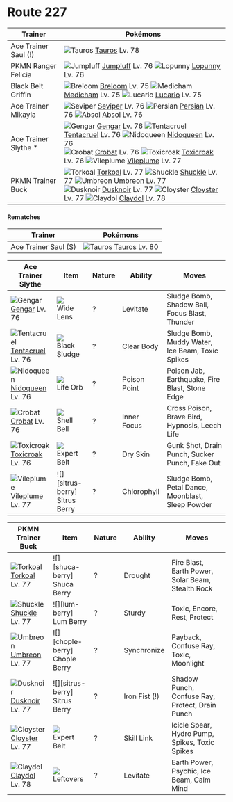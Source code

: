 # Route 227

Trainer              | Pokémons
---                  | ---
Ace Trainer Saul (!) | ![][128]  [Tauros] Lv. 78
PKMN Ranger Felicia  | ![][189]  [Jumpluff] Lv. 76  ![][428]  [Lopunny] Lv. 76
Black Belt Griffin   | ![][286]  [Breloom] Lv. 75  ![][308]  [Medicham] Lv. 75  ![][448]  [Lucario] Lv. 75
Ace Trainer Mikayla  | ![][336]  [Seviper] Lv. 76  ![][053]  [Persian] Lv. 76  ![][359]  [Absol] Lv. 76
Ace Trainer Slythe * | ![][094]  [Gengar] Lv. 76  ![][073]  [Tentacruel] Lv. 76  ![][031]  [Nidoqueen] Lv. 76 <br> ![][169]  [Crobat] Lv. 76  ![][454]  [Toxicroak] Lv. 76  ![][045]  [Vileplume] Lv. 77
PKMN Trainer Buck    | ![][324]  [Torkoal] Lv. 77  ![][213]  [Shuckle] Lv. 77  ![][197]  [Umbreon] Lv. 77 <br> ![][477]  [Dusknoir] Lv. 77  ![][091]  [Cloyster] Lv. 77  ![][344]  [Claydol] Lv. 78

#### Rematches

Trainer              | Pokémons
---                  | ---
Ace Trainer Saul (S) | ![][128]  [Tauros] Lv. 80

Ace Trainer Slythe  | Item         | Nature | Ability        | Moves
---                 | ---          | ---    | ---            | ---
![][094]<br> [Gengar] Lv. 76          | ![][wide-lens]<br> Wide Lens            | ?        | Levitate            | Sludge Bomb, Shadow Ball, Focus Blast, Thunder
![][073]<br> [Tentacruel] Lv. 76      | ![][black-sludge]<br> Black Sludge      | ?        | Clear Body          | Sludge Bomb, Muddy Water, Ice Beam, Toxic Spikes
![][031]<br> [Nidoqueen] Lv. 76       | ![][life-orb]<br> Life Orb              | ?        | Poison Point        | Poison Jab, Earthquake, Fire Blast, Stone Edge
![][169]<br> [Crobat] Lv. 76          | ![][shell-bell]<br> Shell Bell          | ?        | Inner Focus         | Cross Poison, Brave Bird, Hypnosis, Leech Life
![][454]<br> [Toxicroak] Lv. 76       | ![][expert-belt]<br> Expert Belt        | ?        | Dry Skin            | Gunk Shot, Drain Punch, Sucker Punch, Fake Out
![][045]<br> [Vileplume] Lv. 77       | ![][sitrus-berry]<br> Sitrus Berry      | ?        | Chlorophyll         | Sludge Bomb, Petal Dance, Moonblast, Sleep Powder

PKMN Trainer Buck | Item         | Nature  | Ability       | Moves
---               | ---          | ---     | ---           | ---
![][324]<br> [Torkoal] Lv. 77         | ![][shuca-berry]<br> Shuca Berry        | ?        | Drought             | Fire Blast, Earth Power, Solar Beam, Stealth Rock
![][213]<br> [Shuckle] Lv. 77         | ![][lum-berry]<br> Lum Berry            | ?        | Sturdy              | Toxic, Encore, Rest, Protect
![][197]<br> [Umbreon] Lv. 77         | ![][chople-berry]<br> Chople Berry      | ?        | Synchronize         | Payback, Confuse Ray, Toxic, Moonlight
![][477]<br> [Dusknoir] Lv. 77        | ![][sitrus-berry]<br> Sitrus Berry      | ?        | Iron Fist (!)       | Shadow Punch, Confuse Ray, Protect, Drain Punch
![][091]<br> [Cloyster] Lv. 77        | ![][expert-belt]<br> Expert Belt        | ?        | Skill Link          | Icicle Spear, Hydro Pump, Spikes, Toxic Spikes
![][344]<br> [Claydol] Lv. 78         | ![][leftovers]<br> Leftovers            | ?        | Levitate            | Earth Power, Psychic, Ice Beam, Calm Mind


[031]: https://raw.githubusercontent.com/PokeAPI/sprites/master/sprites/pokemon/31.png "Nidoqueen"
[045]: https://raw.githubusercontent.com/PokeAPI/sprites/master/sprites/pokemon/45.png "Vileplume"
[053]: https://raw.githubusercontent.com/PokeAPI/sprites/master/sprites/pokemon/53.png "Persian"
[073]: https://raw.githubusercontent.com/PokeAPI/sprites/master/sprites/pokemon/73.png "Tentacruel"
[091]: https://raw.githubusercontent.com/PokeAPI/sprites/master/sprites/pokemon/91.png "Cloyster"
[094]: https://raw.githubusercontent.com/PokeAPI/sprites/master/sprites/pokemon/94.png "Gengar"
[128]: https://raw.githubusercontent.com/PokeAPI/sprites/master/sprites/pokemon/128.png "Tauros"
[169]: https://raw.githubusercontent.com/PokeAPI/sprites/master/sprites/pokemon/169.png "Crobat"
[189]: https://raw.githubusercontent.com/PokeAPI/sprites/master/sprites/pokemon/189.png "Jumpluff"
[197]: https://raw.githubusercontent.com/PokeAPI/sprites/master/sprites/pokemon/197.png "Umbreon"
[213]: https://raw.githubusercontent.com/PokeAPI/sprites/master/sprites/pokemon/213.png "Shuckle"
[286]: https://raw.githubusercontent.com/PokeAPI/sprites/master/sprites/pokemon/286.png "Breloom"
[308]: https://raw.githubusercontent.com/PokeAPI/sprites/master/sprites/pokemon/308.png "Medicham"
[324]: https://raw.githubusercontent.com/PokeAPI/sprites/master/sprites/pokemon/324.png "Torkoal"
[336]: https://raw.githubusercontent.com/PokeAPI/sprites/master/sprites/pokemon/336.png "Seviper"
[344]: https://raw.githubusercontent.com/PokeAPI/sprites/master/sprites/pokemon/344.png "Claydol"
[359]: https://raw.githubusercontent.com/PokeAPI/sprites/master/sprites/pokemon/359.png "Absol"
[428]: https://raw.githubusercontent.com/PokeAPI/sprites/master/sprites/pokemon/428.png "Lopunny"
[448]: https://raw.githubusercontent.com/PokeAPI/sprites/master/sprites/pokemon/448.png "Lucario"
[454]: https://raw.githubusercontent.com/PokeAPI/sprites/master/sprites/pokemon/454.png "Toxicroak"
[477]: https://raw.githubusercontent.com/PokeAPI/sprites/master/sprites/pokemon/477.png "Dusknoir"
[Nidoqueen]: /pokemon_changes/031.md
[Vileplume]: /pokemon_changes/045.md
[Persian]: /pokemon_changes/053.md
[Tentacruel]: /pokemon_changes/073.md
[Cloyster]: /pokemon_changes/091.md
[Gengar]: /pokemon_changes/094.md
[Tauros]: /pokemon_changes/128.md
[Crobat]: /pokemon_changes/169.md
[Jumpluff]: /pokemon_changes/189.md
[Umbreon]: /pokemon_changes/197.md
[Shuckle]: /pokemon_changes/213.md
[Breloom]: /pokemon_changes/286.md
[Medicham]: /pokemon_changes/308.md
[Torkoal]: /pokemon_changes/324.md
[Seviper]: /pokemon_changes/336.md
[Claydol]: /pokemon_changes/344.md
[Absol]: /pokemon_changes/359.md
[Lopunny]: /pokemon_changes/428.md
[Lucario]: /pokemon_changes/448.md
[Toxicroak]: /pokemon_changes/454.md
[Dusknoir]: /pokemon_changes/477.md
[black-sludge]: https://raw.githubusercontent.com/PokeAPI/sprites/master/sprites/items/black-sludge.png
[expert-belt]: https://raw.githubusercontent.com/PokeAPI/sprites/master/sprites/items/expert-belt.png
[shell-bell]: https://raw.githubusercontent.com/PokeAPI/sprites/master/sprites/items/shell-bell.png
[wide-lens]: https://raw.githubusercontent.com/PokeAPI/sprites/master/sprites/items/wide-lens.png
[leftovers]: https://raw.githubusercontent.com/PokeAPI/sprites/master/sprites/items/leftovers.png
[life-orb]: https://raw.githubusercontent.com/PokeAPI/sprites/master/sprites/items/life-orb.png
